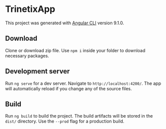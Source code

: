 # TrinetixApp

This project was generated with [Angular CLI](https://github.com/angular/angular-cli) version 9.1.0.

## Download

Clone or download zip file. Use `npm i` inside your folder to download necessary packages.

##

## Development server

Run `ng serve` for a dev server. Navigate to `http://localhost:4200/`. The app will automatically reload if you change any of the source files.



## Build

Run `ng build` to build the project. The build artifacts will be stored in the `dist/` directory. Use the `--prod` flag for a production build.
